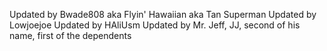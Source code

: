 Updated by Bwade808 aka Flyin' Hawaiian aka Tan Superman
Updated by Lowjoejoe
Updated by HAliUsm
Updated by Mr. Jeff, JJ, second of his name, first of the dependents